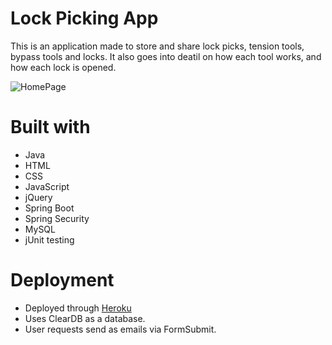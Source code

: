 <h1>Lock Picking App</h1>

This is an application made to store and share lock picks, tension tools, bypass tools and locks. It also goes into deatil on how each tool works, and how each lock is opened.

![HomePage](https://user-images.githubusercontent.com/85071007/174098067-b25ea2e5-380f-4a73-ba6b-d9f78b5fc636.JPG)

<h1>Built with</h1>

<ul>
  <li>Java</li>
  <li>HTML</li>
  <li>CSS</li>
  <li>JavaScript</li>
  <li>jQuery</li>
  <li>Spring Boot</li>
  <li>Spring Security</li>
  <li>MySQL</li>
  <li>jUnit testing</li>
</ul>

<h1>Deployment</h1>
<ul>
  <li>Deployed through <a href="https://lockpickingapp.herokuapp.com/">Heroku</a></li>
  <li>Uses ClearDB as a database.</li>
  <li>User requests send as emails via FormSubmit.</li>
</ul>
